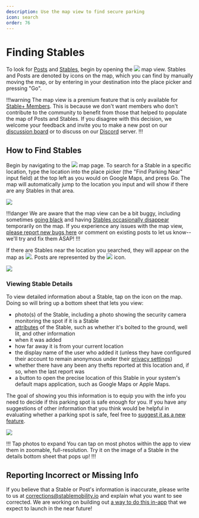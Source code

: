 ```yaml
---
description: Use the map view to find secure parking
icon: search
order: 76
---
```


# Finding Stables

To look for [Posts](../definitions/post.md) and [Stables](../definitions/stable.md), begin by opening the ![](../static/icons/icon-nav-map-view.png) map view. Stables and Posts are denoted by icons on the map, which you can find by manually moving the map, or by entering in your destination into the place picker and pressing "Go".

!!!warning
The map view is a premium feature that is only available for [Stable+ Members](stable+-membership/what-is-stable+.md). This is because we don't want members who don't contribute to the community to benefit from those that helped to populate the map of Posts and Stables. If you disagree with this decision, we welcome your feedback and invite you to make a new post on our [discussion board](https://stable.hellonext.co/b/general-feedback) or to discuss on our [Discord](https://discord.gg/sVQ8yfA8yB) server.
!!!

## How to Find Stables

Begin by navigating to the ![](../static/logo/icon-nav-map-view.png) map page. To search for a Stable in a specific location, type the location into the place picker (the "Find Parking Near" input field) at the top left as you would on Google Maps, and press Go. The map will automatically jump to the location you input and will show if there are any Stables in that area.

![](../static/screenshots/finding-stables/find-a-stable-0.png)

!!!danger
We are aware that the map view can be a bit buggy, including sometimes [going black](https://stable.hellonext.co/p/map-goes-black-when-clicking-on-the-find-parking-near-place-picker) and having [Stables occasionally disappear](https://stable.hellonext.co/p/stables-and-posts-sometimes-disappear-on-the-map-when-zooming-in-and-out) temporarily on the map. If you experience any issues with the map view, [please report new bugs here](https://stable.hellonext.co/b/bugs) or comment on existing posts to let us know--we'll try and fix them ASAP!
!!!

If there are Stables near the location you searched, they will appear on the map as ![](../static/logo/stable-logo-gradient-40.png). Posts are represented by the ![](../static/logo/post-icon-gray-40.png) icon.

![](../static/screenshots/finding-stables/map-stable-result-1.png)

### Viewing Stable Details

To view detailed information about a Stable, tap on the icon on the map. Doing so will bring up a bottom sheet that lets you view:

- photo(s) of the Stable, including a photo showing the security camera monitoring the spot if it is a Stable
- [attributes](definitions/stable-attributes.md) of the Stable, such as whether it's bolted to the ground, well lit, and other information
- when it was added
- how far away it is from your current location
- the display name of the user who added it (unless they have configured their account to remain anonymous under their [privacy settings](overview/privacy-settings.md))
- whether there have any been any thefts reported at this location and, if so, when the last report was
- a button to open the precise location of this Stable in your system's default maps application, such as Google Maps or Apple Maps.

The goal of showing you this information is to equip you with the info you need to decide if this parking spot is safe enough for you. If you have any suggestions of other information that you think would be helpful in evaluating whether a parking spot is safe, feel free to [suggest it as a new feature](https://stable.hellonext.co/b/feature-requests).

![](../static/screenshots/finding-stables/map-stable-result-2.png)

!!! Tap photos to expand
You can tap on most photos within the app to view them in zoomable, full-resolution. Try it on the image of a Stable in the details bottom sheet that pops up!
!!!

## Reporting Incorrect or Missing Info

If you believe that a Stable or Post's information is inaccurate, please write to us at corrections@stablemobility.io and explain what you want to see corrected. We are working on building out [a way to do this in-app](https://stable.hellonext.co/p/an-in-app-way-to-report-missing-or-inaccurate-attributes-about-a-stable-or-post) that we expect to launch in the near future!
